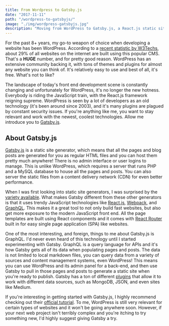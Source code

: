 ```yaml
---
title: From Wordpress to Gatsby.js
date: "2017-11-11"
path: "/wordpress-to-gatsbyjs/"
image: "./img/wordpress-gatsbyjs.jpg"
description: "Moving from WordPress to Gatsby.js, a React.js static site generator."
---
```


For the past 8+ years, my go-to weapon of choice when developing a website has been WordPress. According to a [recent statistic by W3Techs](https://w3techs.com/technologies/details/cm-wordpress/all/all), about 29% of all websites on the internet are built using this popular CMS. That's a **HUGE** number, and for pretty good reason. WordPress has an extensive community backing it, with tons of themes and plugins for almost any website you can think of. It's relatively easy to use and best of all, it's free. What's not to like?

The landscape of today's front end development scene is constantly changing and unfortunately for WordPress, it's no longer the new hotness. Everybody is riding the JavaScript train, with the React.js framework reigning supreme. WordPress is seen by a lot of developers as an old technology (it's been around since 2003), and it's many plugins are plagued by constant security issues. If you're anything like me, you want to stay relevant and work with the newest, coolest technologies. Allow me introduce you to [Gatsby.js](https://www.gatsbyjs.org/).

<h2 class="h3 mt-5 mb-3">About Gatsby.js</h2>

[Gatsby.js](https://www.gatsbyjs.org/) is a static site generator, which means that all the pages and blog posts are generated for you as regular HTML files and you can host them pretty much anywhere! There is no admin interface or user logins to manage. This is unlike WordPress, which requires a server that runs PHP and a MySQL database to house all the pages and posts. You can also server the static files from a content delivery network (CDN) for even better performance.

When I was first looking into static site generators, I was surprised by the [variety available](https://www.staticgen.com/). What makes Gatsby different from these other generators is that it uses trendy JavaScript technologies like [React.js](https://reactjs.org/), [Webpack](https://webpack.github.io/), and [GraphQL](http://graphql.org/). This makes it a great tool to not only build fast websites, but also get more exposure to the modern JavaScript front end. All the page templates are built using React components and it comes with [React Router](https://reacttraining.com/react-router/) built in for easy single page application (SPA) like websites.

One of the most interesting, and foreign, things to me about Gatsby.js is GraphQL. I'd never even heard of this technology until I started experimenting with Gatsby. GraphQL is a query language for APIs and it's how Gatsby gets all of its data when populating pages and posts. The data is not limited to local markdown files, you can query data from a variety of sources and content management systems, even WordPress! This means you can use WordPress and its admin panel for a back-end, and then use Gatsby to pull in those pages and posts to generate a static site when you're ready to publish. Gatsby has a ton of different [plugins](https://www.gatsbyjs.org/docs/plugins/) that allow it to work with different data sources, such as MongoDB, JSON, and even sites like Medium.

If you're interesting in getting started with Gatsby.js, I highly recommend checking out their [official tutorial](https://www.gatsbyjs.org/tutorial/). To me, WordPress is still very relevant for certain types of websites and it won't be going anywhere soon. However, if your next web project isn't terribly complex and you're itching to try something new, I'd highly suggest giving Gatsby a try.